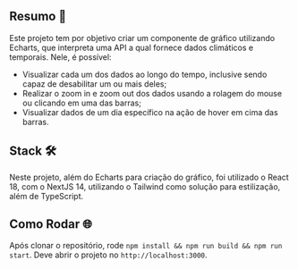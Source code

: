 ## Resumo 📑

Este projeto tem por objetivo criar um componente de gráfico utilizando Echarts, que interpreta uma API a qual fornece dados climáticos e temporais. Nele, é possível:

- Visualizar cada um dos dados ao longo do tempo, inclusive sendo capaz de desabilitar um ou mais deles;
- Realizar o zoom in e zoom out dos dados usando a rolagem do mouse ou clicando em uma das barras;
- Visualizar dados de um dia específico na ação de hover em cima das barras.

## Stack 🛠️

Neste projeto, além do Echarts para criação do gráfico, foi utilizado o React 18, com o NextJS 14, utilizando o Tailwind como solução para estilização, além de TypeScript.

## Como Rodar 🌐

Após clonar o repositório, rode `npm install && npm run build && npm run start`. Deve abrir o projeto no `http://localhost:3000`.
